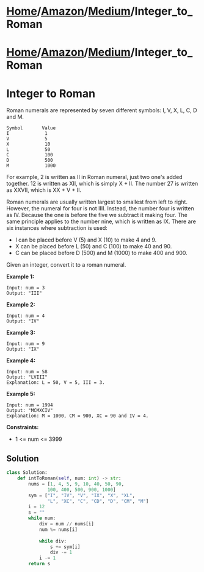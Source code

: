 # [Home](./../../..)/[Amazon](./../..)/[Medium](./..)/Integer_to_Roman
# [Home](./../../..)/[Amazon](./../..)/[Medium](./..)/Integer_to_Roman
<h1>Integer to Roman</h1>

<p>
Roman numerals are represented by seven different symbols: I, V, X, L, C, D and M.

    Symbol       Value
    I             1
    V             5
    X             10
    L             50
    C             100
    D             500
    M             1000
For example, 2 is written as II in Roman numeral, just two one's added together. 12 is written as XII, which is simply X + II. The number 27 is written as XXVII, which is XX + V + II.

Roman numerals are usually written largest to smallest from left to right. However, the numeral for four is not IIII. Instead, the number four is written as IV. Because the one is before the five we subtract it making four. The same principle applies to the number nine, which is written as IX. There are six instances where subtraction is used:

- I can be placed before V (5) and X (10) to make 4 and 9. 
- X can be placed before L (50) and C (100) to make 40 and 90. 
- C can be placed before D (500) and M (1000) to make 400 and 900.

Given an integer, convert it to a roman numeral.

</p>

<b>Example 1:</b>

    Input: num = 3
    Output: "III"
    
<b>Example 2:</b>

    Input: num = 4
    Output: "IV"
    
<b>Example 3:</b>

    Input: num = 9
    Output: "IX"

<b>Example 4:</b>

    Input: num = 58
    Output: "LVIII"
    Explanation: L = 50, V = 5, III = 3.
    
<b>Example 5:</b>

    Input: num = 1994
    Output: "MCMXCIV"
    Explanation: M = 1000, CM = 900, XC = 90 and IV = 4.

<b>Constraints:</b>

- 1 <= num <= 3999

<h2>Solution</h2>

```python
class Solution:
    def intToRoman(self, num: int) -> str:
        nums = [1, 4, 5, 9, 10, 40, 50, 90,  
               100, 400, 500, 900, 1000] 
        sym = ["I", "IV", "V", "IX", "X", "XL",  
               "L", "XC", "C", "CD", "D", "CM", "M"] 
        i = 12
        s = ""
        while num: 
            div = num // nums[i] 
            num %= nums[i] 
      
            while div: 
                s += sym[i]
                div -= 1
            i -= 1
        return s
```
